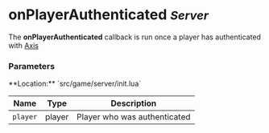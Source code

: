 onPlayerAuthenticated <small class="pull-right">*Server*</small>
=====================

The **onPlayerAuthenticated** callback is run once a player has authenticated
with [Axis](/axis)
<br>
<div class="panel panel-info">
  <div class="panel-heading">
    <h3 class="panel-title">Parameters</h3>
  </div>
  <div class="panel-body">
    <p>
      **Location:** `src/game/server/init.lua`
    </p>
  </div>

  | Name     | Type   | Description                  |
  | -------- | ------ | ---------------------------- |
  | `player` | player | Player who was authenticated |
</div>
